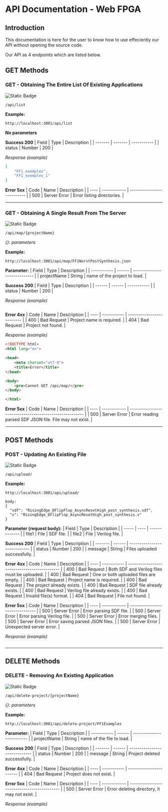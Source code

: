 # API Documentation - Web FPGA

## Introduction

This documentation is here for the user to know how to use effeciently our API without opening the source code.

Our API as 4 endpoints which are listed below.

## GET Methods

### GET - Obtaining The Entire List Of Existing Applications

![Static Badge](https://img.shields.io/badge/GET-darkgreen)
```URL
/api/list
```

**Example:**
```
http://localhost:3001/api/list
```

**No parameters**

**Success 200**
| Field   | Type    | Description |
| ------- | ------- | ----------- |
| status  | Number  | 200         |

*Response (example)*
```JSON
[
    "FF1_exemples",
    "FF1_exemples_1"
]
```

**Error 5xx**
| Code | Name         | Description                |
| ---- | ------------ | -------------------------- |
| 500  | Server Error | Error listing directories. |

---
### GET - Obtaining A Single Result From The Server

![Static Badge](https://img.shields.io/badge/GET-darkgreen)
```URL
/api/map/{projectName}
```
*{}: parameters*

**Example:**
```
http://localhost:3001/api/map/FF1NorstPostSynthesis.json
```

**Parameter:**
| Field       | Type   | Description                  |
| ----------- | ------ | ---------------------------- |
| projectName | String | name of the project to load. |

**Success 200**
| Field  | Type   | Description |
| ------ | ------ | ----------- |
| status | Number | 200         |

<!-- TODO: add success example -->
*Response (example)*
```
```

**Error 4xx**
| Code | Name        | Description               |
| ---- | ----------- | ------------------------- |
| 400  | Bad Request | Project name is required. |
| 404  | Bad Request | Project not found.        |

*Response (example)*
```HTML
<!DOCTYPE html>
<html lang="en">

<head>
    <meta charset="utf-8">
    <title>Error</title>
</head>

<body>
    <pre>Cannot GET /api/map/</pre>
</body>

</html>
```

**Error 5xx**
| Code | Name         | Description                                             |
| ---- | ------------ | ------------------------------------------------------- |
| 500  | Server Error | Error reading parsed SDF JSON file. File may not exist. |

---
## POST Methods

### POST - Updating An Existing File

![Static Badge](https://img.shields.io/badge/POST-yellow)
```URL
/api/upload/
```

**Example:**
```
http://localhost:3001/api/upload/

body:
{
  "sdf": "RisingEdge_DFlipFlop_AsyncResetHigh_post_synthesis.sdf",
  "v": "RisingEdge_DFlipFlop_AsyncResetHigh_post_synthesis.v"
}
```

**Parameter (request body):**
| Field | Type | Description   |
| ----- | ---- | ------------- |
| file1 | File | SDF file.     |
| file2 | File | Verilog file. |

**Success 200**
| Field   | Type   | Description                  |
| ------- | ------ | ---------------------------- |
| status  | Number | 200                          |
| message | String | Files uploaded successfully. |

**Error 4xx**
| Code | Name        | Description                                  |
| ---- | ----------- | -------------------------------------------- |
| 400  | Bad Request | Both SDF and Verilog files must be uploaded. |
| 400  | Bad Request | One or both uploaded files are empty.        |
| 400  | Bad Request | Project name is required.                    |
| 400  | Bad Request | The project already exists.                  |
| 400  | Bad Request | SDF file already exists.                     |
| 400  | Bad Request | Verilog file already exists.                 |
| 400  | Bad Request | Invalid file(s) format.                      |
| 404  | Bad Request | File not found.                              |

**Error 5xx**
| Code | Name         | Description                     | 
| ---- | ------------ | ------------------------------- |
| 500  | Server Error | Error parsing SDF file.         |
| 500  | Server Error | Error parsing Verilog file.     |
| 500  | Server Error | Error merging files.            |
| 500  | Server Error | Error saving parsed JSON files. |
| 500  | Server Error | Unexpected server error.        |

<!-- TODO: add examples -->
*Response (example)*
```
```
---
## DELETE Methods

### DELETE - Removing An Existing Application

![Static Badge](https://img.shields.io/badge/DELETE-orange)
```URL
/api/delete-project/{projectName}
```
*{}: parameters*

**Example:**
```
http://localhost:3001/api/delete-project/FF1Examples
```

**Parameter:**
| Field       | Type   | Description               |
| ----------- | ------ | ------------------------- |
| projectName | String | name of the file to load. |

**Success 200**
| Field   | Type   | Description                   |
| ------- | ------ | ----------------------------- |
| status  | Number | 200                           |
| message | String | Project deleted successfully. |

**Error 4xx**
| Code | Name        | Description             |
| ---- | ----------- | ----------------------- |
| 404  | Bad Request | Project does not exist. |

**Error 5xx**
| Code | Name         | Description                                 |
| ---- | ------------ | ------------------------------------------- |
| 500  | Server Error | Error deleting directory, it may not exist. |

<!-- TODO: add examples -->
*Response (example)*
```
```
